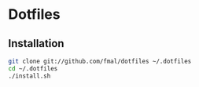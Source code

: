 # Dotfiles

## Installation

``` bash
git clone git://github.com/fmal/dotfiles ~/.dotfiles
cd ~/.dotfiles
./install.sh
```
